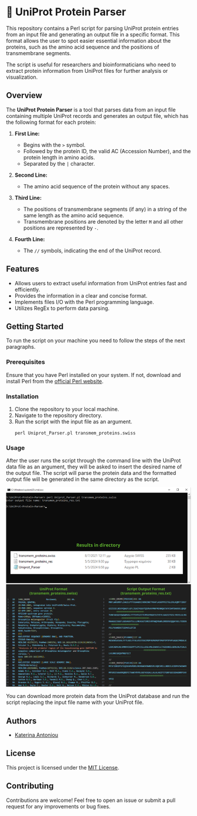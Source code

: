 # 🧬 UniProt Protein Parser

This repository contains a Perl script for parsing UniProt protein entries from an input file and generating an output file in a specific format. This format allows the user to spot easier essential information about the proteins, such as the amino acid sequence and the positions of transmembrane segments.

The script is useful for researchers and bioinformaticians who need to extract protein information from UniProt files for further analysis or visualization.

## Overview

The **UniProt Protein Parser** is a tool that parses data from an input file containing multiple UniProt records and generates an output file, which has the following format for each protein:

1. **First Line:**
   - Begins with the `>` symbol.
   - Followed by the protein ID, the valid AC (Accession Number), and the protein length in amino acids.
   - Separated by the `|` character.

2. **Second Line:**
   - The amino acid sequence of the protein without any spaces.

3. **Third Line:**
   - The positions of transmembrane segments (if any) in a string of the same length as the amino acid sequence.
   - Transmembrane positions are denoted by the letter `M` and all other positions are represented by `-`.

4. **Fourth Line:**
   - The `//` symbols, indicating the end of the UniProt record.

## Features

- Allows users to extract useful information from UniProt entries fast and efficiently.
- Provides the information in a clear and concise format.
- Implements files I/O with the Perl programming language.
- Utilizes RegEx to perform data parsing.

<!-- GETTING STARTED -->
## Getting Started

To run the script on your machine you need to follow the steps of the next paragraphs.

### Prerequisites

Ensure that you have Perl installed on your system. If not, download and install Perl from the [official Perl website](https://www.perl.org/). 

### Installation

1. Clone the repository to your local machine.
2. Navigate to the repository directory.
3. Run the script with the input file as an argument.
    ```
    perl Uniprot_Parser.pl transmem_proteins.swiss
    ```

### Usage

After the user runs the script through the command line with the UniProt data file as an argument, they will be asked to insert the desired name of the output file. The script will parse the protein data and the formatted output file will be generated in the same directory as the script.  

![Results](run_res.png)
![Comparison](format_comp.png)


You can download more protein data from the UniProt database and run the script replacing the input file name with your UniProt file.

## Authors

- [Katerina Antoniou](https://github.com/k-antoniou)

## License

This project is licensed under the [MIT License](LICENSE).

## Contributing

Contributions are welcome! Feel free to open an issue or submit a pull request for any improvements or bug fixes.
